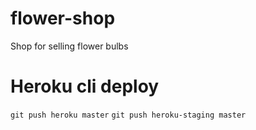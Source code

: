 # flower-shop
Shop for selling flower bulbs

# Heroku cli deploy

`git push heroku master`
`git push heroku-staging master`
